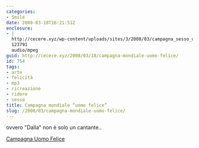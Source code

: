 ```yaml
---
categories:
- Smile
date: 2008-03-18T16:21:51Z
enclosure:
- |
  http://cecere.xyz/wp-content/uploads/sites/3/2008/03/campagna_sesso_uomo_felice.mp3
  123791
  audio/mpeg
guid: http://cecere.xyz/2008/03/18/campagna-mondiale-uomo-felice/
id: 754
tags:
- arte
- felicità
- mp3
- ricreazione
- ridere
- sesso
title: Campagna mondiale “uomo felice”
slug: /2008/03/campagna-mondiale-uomo-felice/
---
```


ovvero "Dalla" non è solo un cantante..

[Campagna Uomo Felice](http://cecere.xyz/wp-content/uploads/sites/3/2008/03/campagna_sesso_uomo_felice.mp3 "campagna_sesso_uomo_felice.mp3")